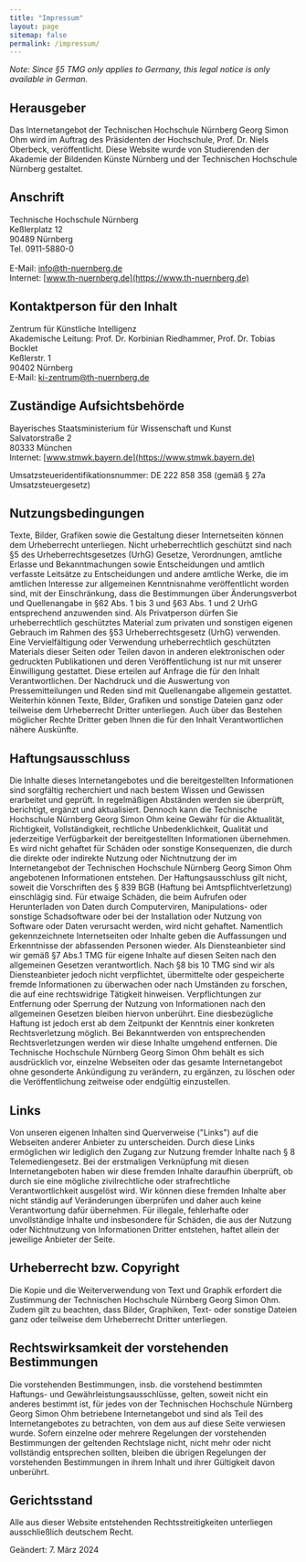 ```yaml
---
title: "Impressum"
layout: page
sitemap: false
permalink: /impressum/
---
```


_Note: Since §5 TMG only applies to Germany, this legal notice is only available in German._

## Herausgeber

Das Internetangebot der Technischen Hochschule Nürnberg Georg Simon Ohm wird im Auftrag des Präsidenten der Hochschule, Prof. Dr. Niels Oberbeck, veröffentlicht.
Diese Website wurde von Studierenden der Akademie der Bildenden Künste Nürnberg und der Technischen Hochschule Nürnberg gestaltet.

## Anschrift

Technische Hochschule Nürnberg<br/>
Keßlerplatz 12<br/>
90489 Nürnberg<br/>
Tel. 0911-5880-0<br/><br/>
E-Mail: [info@th-nuernberg.de](mailto:info@th-nuernberg.de)<br/>
Internet: [www.th-nuernberg.de](https://www.th-nuernberg.de)

## Kontaktperson für den Inhalt

Zentrum für Künstliche Intelligenz<br/>
Akademische Leitung: Prof. Dr. Korbinian Riedhammer, Prof. Dr. Tobias Bocklet<br/>
Keßlerstr. 1<br/>
90402 Nürnberg<br/>
E-Mail: [ki-zentrum@th-nuernberg.de](mailto:ki-zentrum@th-nuernberg.de)

## Zuständige Aufsichtsbehörde

Bayerisches Staatsministerium für Wissenschaft und Kunst<br/>
Salvatorstraße 2<br/>
80333 München<br/>
Internet: [www.stmwk.bayern.de](https://www.stmwk.bayern.de)

Umsatzsteueridentifikationsnummer: DE 222 858 358 (gemäß § 27a Umsatzsteuergesetz)


## Nutzungsbedingungen

Texte, Bilder, Grafiken sowie die Gestaltung dieser Internetseiten können dem Urheberrecht unterliegen.
Nicht urheberrechtlich geschützt sind nach §5 des Urheberrechtsgesetzes (UrhG)
Gesetze, Verordnungen, amtliche Erlasse und Bekanntmachungen sowie Entscheidungen und amtlich verfasste Leitsätze zu Entscheidungen und andere amtliche Werke, die im amtlichen Interesse zur allgemeinen Kenntnisnahme veröffentlicht worden sind, mit der Einschränkung, dass die Bestimmungen über Änderungsverbot und Quellenangabe in §62 Abs. 1 bis 3 und §63 Abs. 1 und 2 UrhG entsprechend anzuwenden sind.
Als Privatperson dürfen Sie urheberrechtlich geschütztes Material zum privaten und sonstigen eigenen Gebrauch im Rahmen des §53 Urheberrechtsgesetz (UrhG) verwenden.
Eine Vervielfältigung oder Verwendung urheberrechtlich geschützten Materials dieser Seiten oder Teilen davon in anderen elektronischen oder gedruckten Publikationen und deren Veröffentlichung ist nur mit unserer Einwilligung gestattet.
Diese erteilen auf Anfrage die für den Inhalt Verantwortlichen.
Der Nachdruck und die Auswertung von Pressemitteilungen und Reden sind mit Quellenangabe allgemein gestattet.
Weiterhin können Texte, Bilder, Grafiken und sonstige Dateien ganz oder teilweise dem Urheberrecht Dritter unterliegen.
Auch über das Bestehen möglicher Rechte Dritter geben Ihnen die für den Inhalt Verantwortlichen nähere Auskünfte.


## Haftungsausschluss

Die Inhalte dieses Internetangebotes und die bereitgestellten Informationen sind sorgfältig recherchiert und nach bestem Wissen und Gewissen erarbeitet und geprüft.
In regelmäßigen Abständen werden sie überprüft, berichtigt, ergänzt und aktualisiert.
Dennoch kann die Technische Hochschule Nürnberg Georg Simon Ohm keine Gewähr für die Aktualität, Richtigkeit, Vollständigkeit, rechtliche Unbedenklichkeit, Qualität und jederzeitige Verfügbarkeit der bereitgestellten Informationen übernehmen.
Es wird nicht gehaftet für Schäden oder sonstige Konsequenzen, die durch die direkte oder indirekte Nutzung oder Nichtnutzung der im Internetangebot der Technischen Hochschule Nürnberg Georg Simon Ohm angebotenen Informationen entstehen.
Der Haftungsausschluss gilt nicht, soweit die Vorschriften des § 839 BGB (Haftung bei Amtspflichtverletzung) einschlägig sind.
Für etwaige Schäden, die beim Aufrufen oder Herunterladen von Daten durch Computerviren, Manipulations- oder sonstige Schadsoftware oder bei der Installation oder Nutzung von Software oder Daten verursacht werden, wird nicht gehaftet.
Namentlich gekennzeichnete Internetseiten oder Inhalte geben die Auffassungen und Erkenntnisse der abfassenden Personen wieder.
Als Diensteanbieter sind wir gemäß §7 Abs.1 TMG für eigene Inhalte auf diesen Seiten nach den allgemeinen Gesetzen verantwortlich.
Nach §8 bis 10 TMG sind wir als Diensteanbieter jedoch nicht verpflichtet, übermittelte oder gespeicherte fremde Informationen zu überwachen oder nach Umständen zu forschen, die auf eine rechtswidrige Tätigkeit hinweisen.
Verpflichtungen zur Entfernung oder Sperrung der Nutzung von Informationen nach den allgemeinen Gesetzen bleiben hiervon unberührt.
Eine diesbezügliche Haftung ist jedoch erst ab dem Zeitpunkt der Kenntnis einer konkreten Rechtsverletzung möglich.
Bei Bekanntwerden von entsprechenden Rechtsverletzungen werden wir diese Inhalte umgehend entfernen.
Die Technische Hochschule Nürnberg Georg Simon Ohm behält es sich ausdrücklich vor, einzelne Webseiten oder das gesamte Internetangebot ohne gesonderte Ankündigung zu verändern, zu ergänzen, zu löschen oder die Veröffentlichung zeitweise oder endgültig einzustellen.


## Links

Von unseren eigenen Inhalten sind Querverweise ("Links") auf die Webseiten anderer Anbieter zu unterscheiden.
Durch diese Links ermöglichen wir lediglich den Zugang zur Nutzung fremder Inhalte nach § 8 Telemediengesetz.
Bei der erstmaligen Verknüpfung mit diesen Internetangeboten haben wir diese fremden Inhalte daraufhin überprüft, ob durch sie eine mögliche zivilrechtliche oder strafrechtliche Verantwortlichkeit ausgelöst wird. Wir können diese fremden Inhalte aber nicht ständig auf Veränderungen überprüfen und daher auch keine Verantwortung dafür übernehmen.
Für illegale, fehlerhafte oder unvollständige Inhalte und insbesondere für Schäden, die aus der Nutzung oder Nichtnutzung von Informationen Dritter entstehen, haftet allein der jeweilige Anbieter der Seite.


## Urheberrecht bzw. Copyright

Die Kopie und die Weiterverwendung von Text und Graphik erfordert die Zustimmung der Technischen Hochschule Nürnberg Georg Simon Ohm.
Zudem gilt zu beachten, dass Bilder, Graphiken, Text- oder sonstige Dateien ganz oder teilweise dem Urheberrecht Dritter unterliegen.

## Rechtswirksamkeit der vorstehenden Bestimmungen

Die vorstehenden Bestimmungen, insb. die vorstehend bestimmten Haftungs- und Gewährleistungsausschlüsse, gelten, soweit nicht ein anderes bestimmt ist, für jedes von der Technischen Hochschule Nürnberg Georg Simon Ohm betriebene Internetangebot und sind als Teil des Internetangebotes zu betrachten, von dem aus auf diese Seite verwiesen wurde.
Sofern einzelne oder mehrere Regelungen der vorstehenden Bestimmungen der geltenden Rechtslage nicht, nicht mehr oder nicht vollständig entsprechen sollten, bleiben die übrigen Regelungen der vorstehenden Bestimmungen in ihrem Inhalt und ihrer Gültigkeit davon unberührt.

## Gerichtsstand

Alle aus dieser Website entstehenden Rechtsstreitigkeiten unterliegen ausschließlich deutschem Recht.

Geändert: 7. März 2024
